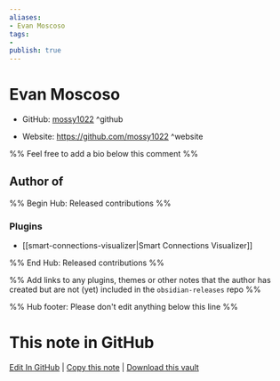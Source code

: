 ```yaml
---
aliases:
- Evan Moscoso
tags:
- 
publish: true
---
```


# Evan Moscoso

- GitHub: [mossy1022](https://github.com/mossy1022/) ^github
<!-- - Discord: `@` ^discord-->
- Website: <https://github.com/mossy1022> ^website
<!-- - [[Publish sites|Publish site]]: <https://> ^publish-->

%% Feel free to add a bio below this comment %%


## Author of

%% Begin Hub: Released contributions %%
### Plugins
- [[smart-connections-visualizer|Smart Connections Visualizer]]

%% End Hub: Released contributions %%

%% Add links to any plugins, themes or other notes that the author has created but are not (yet) included in the `obsidian-releases` repo %%

<!--
### Unlisted plugins
-->

<!--
### Others
-->

<!--
## Sponsor this author
-->

<!-- - [[GitHub sponsors]]: [Sponsor @mossy1022 on GitHub Sponsors](https://github.com/sponsors/mossy1022) ^github-sponsor-->
<!-- - [[Buy me a coffee]]: <https://> ^buy-me-a-coffee-->
<!-- - [[PayPal]]: <https://> ^paypal-->
<!-- - [[Patreon]]: <https://> ^patreon-->

<!--
## Follow this author
-->

<!-- - [[YouTube Channels|On YouTube]]: <https://> ^youtube-->
<!-- - Twitter: <https://> ^twitter-->
<!-- - ... -->

%% Hub footer: Please don't edit anything below this line %%

# This note in GitHub

<span class="git-footer">[Edit In GitHub](https://github.dev/obsidian-community/obsidian-hub/blob/main/01%20-%20Community/People/mossy1022.md "git-hub-edit-note") | [Copy this note](https://raw.githubusercontent.com/obsidian-community/obsidian-hub/main/01%20-%20Community/People/mossy1022.md "git-hub-copy-note") | [Download this vault](https://github.com/obsidian-community/obsidian-hub/archive/refs/heads/main.zip "git-hub-download-vault") </span>
